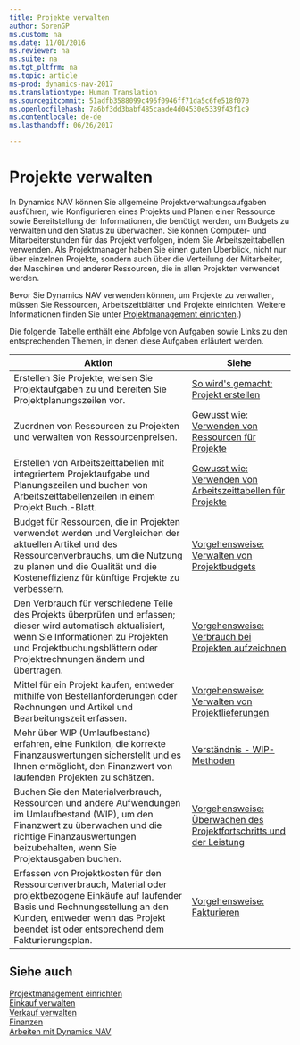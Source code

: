 ```yaml
---
title: Projekte verwalten
author: SorenGP
ms.custom: na
ms.date: 11/01/2016
ms.reviewer: na
ms.suite: na
ms.tgt_pltfrm: na
ms.topic: article
ms-prod: dynamics-nav-2017
ms.translationtype: Human Translation
ms.sourcegitcommit: 51adfb3588099c496f0946ff71da5c6fe518f070
ms.openlocfilehash: 7a6bf3dd3babf485caade4d04530e5339f43f1c9
ms.contentlocale: de-de
ms.lasthandoff: 06/26/2017

---
```


# <a name="manage-projects"></a>Projekte verwalten
In Dynamics NAV können Sie allgemeine Projektverwaltungsaufgaben ausführen, wie Konfigurieren eines Projekts und Planen einer Ressource sowie Bereitstellung der Informationen, die benötigt werden, um Budgets zu verwalten und den Status zu überwachen. Sie können Computer- und Mitarbeiterstunden für das Projekt verfolgen, indem Sie Arbeitszeittabellen verwenden. Als Projektmanager haben Sie einen guten Überblick, nicht nur über einzelnen Projekte, sondern auch über die Verteilung der Mitarbeiter, der Maschinen und anderer Ressourcen, die in allen Projekten verwendet werden.

Bevor Sie Dynamics NAV verwenden können, um Projekte zu verwalten, müssen Sie Ressourcen, Arbeitszeitblätter und Projekte einrichten. Weitere Informationen finden Sie unter [Projektmanagement einrichten](projects-setup-projects.md).)  

Die folgende Tabelle enthält eine Abfolge von Aufgaben sowie Links zu den entsprechenden Themen, in denen diese Aufgaben erläutert werden.

|Aktion |Siehe |
|---|----|
|Erstellen Sie Projekte, weisen Sie Projektaufgaben zu und bereiten Sie Projektplanungszeilen vor.|[So wird's gemacht: Projekt erstellen](projects-how-create-jobs.md)|
|Zuordnen von Ressourcen zu Projekten und verwalten von Ressourcenpreisen.|[Gewusst wie: Verwenden von Ressourcen für Projekte](projects-how-use-resources.md)|
|Erstellen von Arbeitszeittabellen mit integriertem Projektaufgabe und Planungszeilen und buchen von Arbeitszeittabellenzeilen in einem Projekt Buch.-Blatt.|[Gewusst wie: Verwenden von Arbeitszeittabellen für Projekte](projects-how-use-time-sheets.md)|
|Budget für Ressourcen, die in Projekten verwendet werden und Vergleichen der aktuellen Artikel und des Ressourcenverbrauchs, um die Nutzung zu planen und die Qualität und die Kosteneffizienz für künftige Projekte zu verbessern.|[Vorgehensweise: Verwalten von Projektbudgets](projects-how-manage-budgets.md)|
|Den Verbrauch für verschiedene Teile des Projekts überprüfen und erfassen; dieser wird automatisch aktualisiert, wenn Sie Informationen zu Projekten und Projektbuchungsblättern oder Projektrechnungen ändern und übertragen.|[Vorgehensweise: Verbrauch bei Projekten aufzeichnen](projects-how-record-job-usage.md)|
|Mittel für ein Projekt kaufen, entweder mithilfe von Bestellanforderungen oder Rechnungen und Artikel und Bearbeitungszeit erfassen.|[Vorgehensweise: Verwalten von Projektlieferungen](projects-how-manage-project-supplies.md)|
|Mehr über WIP (Umlaufbestand) erfahren, eine Funktion, die korrekte Finanzauswertungen sicherstellt und es Ihnen ermöglicht, den Finanzwert von laufenden Projekten zu schätzen.|[Verständnis - WIP-Methoden](projects-understanding-wip.md)|
|Buchen Sie den Materialverbrauch, Ressourcen und andere Aufwendungen im Umlaufbestand (WIP), um den Finanzwert zu überwachen und die richtige Finanzauswertungen beizubehalten, wenn Sie Projektausgaben buchen.|[Vorgehensweise: Überwachen des Projektfortschritts und der Leistung](projects-how-monitor-progress-performance.md)|
|Erfassen von Projektkosten für den Ressourcenverbrauch, Material oder projektbezogene Einkäufe auf laufender Basis und Rechnungsstellung an den Kunden, entweder wenn das Projekt beendet ist oder entsprechend dem Fakturierungsplan.|[Vorgehensweise: Fakturieren](projects-how-invoice-jobs.md)|

## <a name="see-also"></a>Siehe auch
[Projektmanagement einrichten](projects-setup-projects.md)    
[Einkauf verwalten](purchasing-manage-purchasing.md)         
[Verkauf verwalten](sales-manage-sales.md)    
[Finanzen](finance-setup.md)  
[Arbeiten mit Dynamics NAV](ui-work-product.md)  

